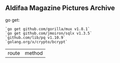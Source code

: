 ## Aldifaa Magazine Pictures Archive

go get: 

	`go get github.com/gorilla/mux v1.8.1`
    `go get github.com/jmoiron/sqlx v1.3.5`
	`github.com/lib/pq v1.10.9`
	`golang.org/x/crypto/bcrypt`


<table>
<thead></thead>
<tr>
<td>route</td>
<td>method</td>
</tr>
</table>
